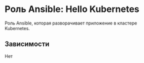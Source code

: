# Роль Ansible: Hello Kubernetes

Роль Ansible, которая разворачивает приложение в кластере Kubernetes.

## Зависимости

Нет
